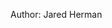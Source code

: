 <!-- API Link used from here https://ghibliapi.herokuapp.com/#section/Studio-Ghibli-API -->
Author: Jared Herman

